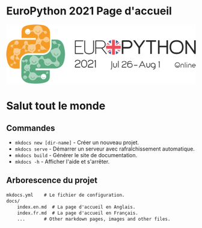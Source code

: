 # EuroPython 2021 Page d'accueil

![europython 2021 logo](assets/ep2021-logo.png)

# Salut tout le monde

## Commandes

* `mkdocs new [dir-name]` - Créer un nouveau projet.
* `mkdocs serve` - Démarrer un serveur avec rafraîchissement automatique.
* `mkdocs build` - Générer le site de documentation.
* `mkdocs -h` - Afficher l'aide et s'arrêter.

## Arborescence du projet

    mkdocs.yml    # Le fichier de configuration.
    docs/
        index.en.md  # La page d'accueil en Anglais.
        index.fr.md  # La page d'accueil en Français.
        ...       # Other markdown pages, images and other files.
